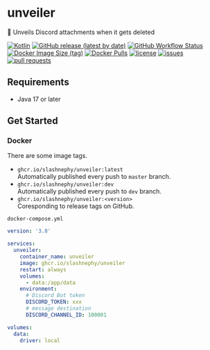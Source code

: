 # unveiler
👺 Unveils Discord attachments when it gets deleted

[![Kotlin](https://img.shields.io/badge/Kotlin-1.6-blue)](https://kotlinlang.org)
[![GitHub release (latest by date)](https://img.shields.io/github/v/release/SlashNephy/unveiler)](https://github.com/SlashNephy/unveiler/releases)
[![GitHub Workflow Status](https://img.shields.io/github/workflow/status/SlashNephy/unveiler/Docker)](https://hub.docker.com/r/slashnephy/unveiler)
[![Docker Image Size (tag)](https://img.shields.io/docker/image-size/slashnephy/unveiler/latest)](https://hub.docker.com/r/slashnephy/unveiler)
[![Docker Pulls](https://img.shields.io/docker/pulls/slashnephy/unveiler)](https://hub.docker.com/r/slashnephy/unveiler)
[![license](https://img.shields.io/github/license/SlashNephy/unveiler)](https://github.com/SlashNephy/unveiler/blob/master/LICENSE)
[![issues](https://img.shields.io/github/issues/SlashNephy/unveiler)](https://github.com/SlashNephy/unveiler/issues)
[![pull requests](https://img.shields.io/github/issues-pr/SlashNephy/unveiler)](https://github.com/SlashNephy/unveiler/pulls)

## Requirements

- Java 17 or later

## Get Started

### Docker

There are some image tags.

- `ghcr.io/slashnephy/unveiler:latest`  
  Automatically published every push to `master` branch.
- `ghcr.io/slashnephy/unveiler:dev`  
  Automatically published every push to `dev` branch.
- `ghcr.io/slashnephy/unveiler:<version>`  
  Coresponding to release tags on GitHub.

`docker-compose.yml`

```yaml
version: '3.8'

services:
  unveiler:
    container_name: unveiler
    image: ghcr.io/slashnephy/unveiler
    restart: always
    volumes:
      - data:/app/data
    environment:
      # Discord Bot token
      DISCORD_TOKEN: xxx
      # message destination
      DISCORD_CHANNEL_ID: 100001

volumes:
  data:
    driver: local
```
